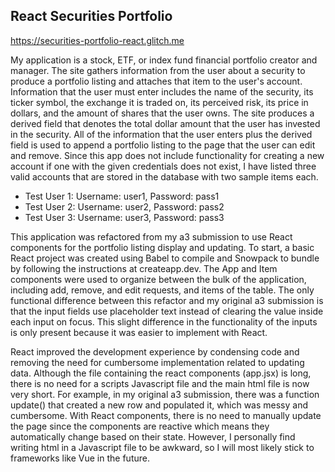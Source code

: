 ## React Securities Portfolio

https://securities-portfolio-react.glitch.me

My application is a stock, ETF, or index fund financial portfolio creator and manager. The site gathers information from the user about a security to produce a portfolio
listing and attaches that item to the user's account. Information that the user must enter includes the name of the security, its ticker symbol, the exchange it is traded
on, its perceived risk, its price in dollars, and the amount of shares that the user owns. The site produces a derived field that denotes the total dollar amount that the
user has invested in the security. All of the information that the user enters plus the derived field is used to append a portfolio listing to the page that the user can
edit and remove. Since this app does not include functionality for creating a new account if one with the given credentials does not exist, I have listed three valid
accounts that are stored in the database with two sample items each.

- Test User 1: Username: user1, Password: pass1
- Test User 2: Username: user2, Password: pass2
- Test User 3: Username: user3, Password: pass3

This application was refactored from my a3 submission to use React components for the portfolio listing display and updating. To start, a basic React project was created
using Babel to compile and Snowpack to bundle by following the instructions at createapp.dev. The App and Item components were used to organize between the bulk of the
application, including add, remove, and edit requests, and items of the table. The only functional difference between this refactor and my original a3 submission is that
the input fields use placeholder text instead of clearing the value inside each input on focus. This slight difference in the functionality of the inputs is only present
because it was easier to implement with React.

React improved the development experience by condensing code and removing the need for cumbersome implementation related to updating data. Although the file containing the
react components (app.jsx) is long, there is no need for a scripts Javascript file and the main html file is now very short. For example, in my original a3 submission, there
was a function update() that created a new row and populated it, which was messy and cumbersome. With React components, there is no need to manually update the page since
the components are reactive which means they automatically change based on their state. However, I personally find writing html in a Javascript file to be awkward, so I will
most likely stick to frameworks like Vue in the future.
